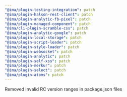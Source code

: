 ```yaml
---
"@ima/plugin-testing-integration": patch
"@ima/plugin-halson-rest-client": patch
"@ima/plugin-analytic-fb-pixel": patch
"@ima/plugin-managed-component": patch
"@ima/cli-plugin-scramble-css": patch
"@ima/plugin-analytic-google": patch
"@ima/plugin-local-storage": patch
"@ima/plugin-script-loader": patch
"@ima/plugin-style-loader": patch
"@ima/plugin-websocket": patch
"@ima/plugin-analytic": patch
"@ima/plugin-self-xss": patch
"@ima/plugin-merkur": patch
"@ima/plugin-select": patch
"@ima/plugin-atoms": patch
---
```


Removed invalid RC version ranges in package.json files
